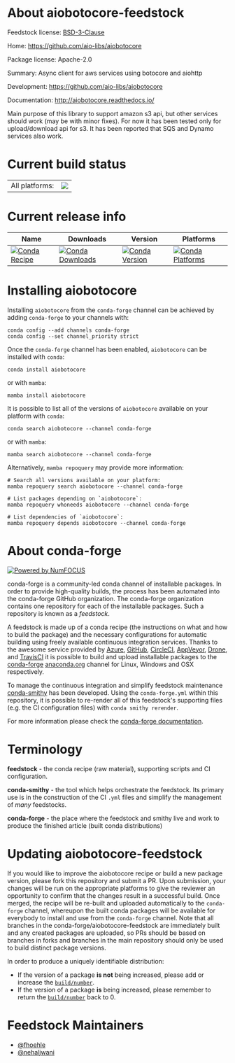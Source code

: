 About aiobotocore-feedstock
===========================

Feedstock license: [BSD-3-Clause](https://github.com/conda-forge/aiobotocore-feedstock/blob/main/LICENSE.txt)

Home: https://github.com/aio-libs/aiobotocore

Package license: Apache-2.0

Summary: Async client for aws services using botocore and aiohttp

Development: https://github.com/aio-libs/aiobotocore

Documentation: http://aiobotocore.readthedocs.io/

Main purpose of this library to support amazon s3 api, but other services
should work (may be with minor fixes). For now it has been tested only for
upload/download api for s3. It has been reported that SQS and Dynamo
services also work.

Current build status
====================


<table><tr><td>All platforms:</td>
    <td>
      <a href="https://dev.azure.com/conda-forge/feedstock-builds/_build/latest?definitionId=2665&branchName=main">
        <img src="https://dev.azure.com/conda-forge/feedstock-builds/_apis/build/status/aiobotocore-feedstock?branchName=main">
      </a>
    </td>
  </tr>
</table>

Current release info
====================

| Name | Downloads | Version | Platforms |
| --- | --- | --- | --- |
| [![Conda Recipe](https://img.shields.io/badge/recipe-aiobotocore-green.svg)](https://anaconda.org/conda-forge/aiobotocore) | [![Conda Downloads](https://img.shields.io/conda/dn/conda-forge/aiobotocore.svg)](https://anaconda.org/conda-forge/aiobotocore) | [![Conda Version](https://img.shields.io/conda/vn/conda-forge/aiobotocore.svg)](https://anaconda.org/conda-forge/aiobotocore) | [![Conda Platforms](https://img.shields.io/conda/pn/conda-forge/aiobotocore.svg)](https://anaconda.org/conda-forge/aiobotocore) |

Installing aiobotocore
======================

Installing `aiobotocore` from the `conda-forge` channel can be achieved by adding `conda-forge` to your channels with:

```
conda config --add channels conda-forge
conda config --set channel_priority strict
```

Once the `conda-forge` channel has been enabled, `aiobotocore` can be installed with `conda`:

```
conda install aiobotocore
```

or with `mamba`:

```
mamba install aiobotocore
```

It is possible to list all of the versions of `aiobotocore` available on your platform with `conda`:

```
conda search aiobotocore --channel conda-forge
```

or with `mamba`:

```
mamba search aiobotocore --channel conda-forge
```

Alternatively, `mamba repoquery` may provide more information:

```
# Search all versions available on your platform:
mamba repoquery search aiobotocore --channel conda-forge

# List packages depending on `aiobotocore`:
mamba repoquery whoneeds aiobotocore --channel conda-forge

# List dependencies of `aiobotocore`:
mamba repoquery depends aiobotocore --channel conda-forge
```


About conda-forge
=================

[![Powered by
NumFOCUS](https://img.shields.io/badge/powered%20by-NumFOCUS-orange.svg?style=flat&colorA=E1523D&colorB=007D8A)](https://numfocus.org)

conda-forge is a community-led conda channel of installable packages.
In order to provide high-quality builds, the process has been automated into the
conda-forge GitHub organization. The conda-forge organization contains one repository
for each of the installable packages. Such a repository is known as a *feedstock*.

A feedstock is made up of a conda recipe (the instructions on what and how to build
the package) and the necessary configurations for automatic building using freely
available continuous integration services. Thanks to the awesome service provided by
[Azure](https://azure.microsoft.com/en-us/services/devops/), [GitHub](https://github.com/),
[CircleCI](https://circleci.com/), [AppVeyor](https://www.appveyor.com/),
[Drone](https://cloud.drone.io/welcome), and [TravisCI](https://travis-ci.com/)
it is possible to build and upload installable packages to the
[conda-forge](https://anaconda.org/conda-forge) [anaconda.org](https://anaconda.org/)
channel for Linux, Windows and OSX respectively.

To manage the continuous integration and simplify feedstock maintenance
[conda-smithy](https://github.com/conda-forge/conda-smithy) has been developed.
Using the ``conda-forge.yml`` within this repository, it is possible to re-render all of
this feedstock's supporting files (e.g. the CI configuration files) with ``conda smithy rerender``.

For more information please check the [conda-forge documentation](https://conda-forge.org/docs/).

Terminology
===========

**feedstock** - the conda recipe (raw material), supporting scripts and CI configuration.

**conda-smithy** - the tool which helps orchestrate the feedstock.
                   Its primary use is in the construction of the CI ``.yml`` files
                   and simplify the management of *many* feedstocks.

**conda-forge** - the place where the feedstock and smithy live and work to
                  produce the finished article (built conda distributions)


Updating aiobotocore-feedstock
==============================

If you would like to improve the aiobotocore recipe or build a new
package version, please fork this repository and submit a PR. Upon submission,
your changes will be run on the appropriate platforms to give the reviewer an
opportunity to confirm that the changes result in a successful build. Once
merged, the recipe will be re-built and uploaded automatically to the
`conda-forge` channel, whereupon the built conda packages will be available for
everybody to install and use from the `conda-forge` channel.
Note that all branches in the conda-forge/aiobotocore-feedstock are
immediately built and any created packages are uploaded, so PRs should be based
on branches in forks and branches in the main repository should only be used to
build distinct package versions.

In order to produce a uniquely identifiable distribution:
 * If the version of a package **is not** being increased, please add or increase
   the [``build/number``](https://docs.conda.io/projects/conda-build/en/latest/resources/define-metadata.html#build-number-and-string).
 * If the version of a package **is** being increased, please remember to return
   the [``build/number``](https://docs.conda.io/projects/conda-build/en/latest/resources/define-metadata.html#build-number-and-string)
   back to 0.

Feedstock Maintainers
=====================

* [@fhoehle](https://github.com/fhoehle/)
* [@nehaljwani](https://github.com/nehaljwani/)


<!-- dummy commit to enable rerendering -->

